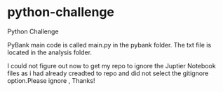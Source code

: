 # python-challenge
Python Challenge




PyBank main code is called main.py in the pybank folder. The txt file is located in the analysis folder.




I could not figure out now to get my repo to ignore the Juptier Notebook files as i had already creadted to repo and did not select the gitignore option.Please ignore , Thanks!